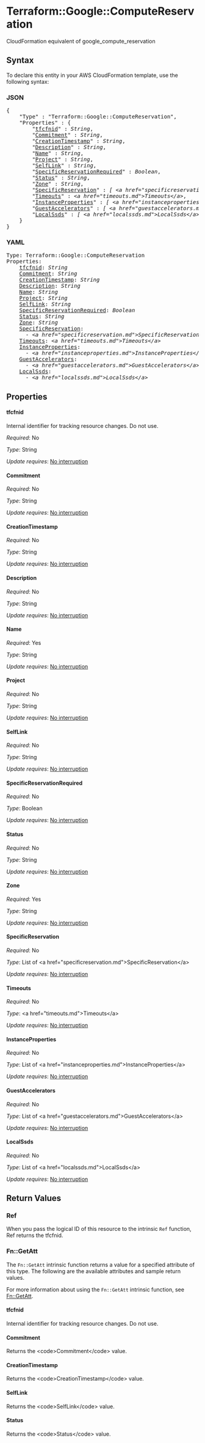 # Terraform::Google::ComputeReservation

CloudFormation equivalent of google_compute_reservation

## Syntax

To declare this entity in your AWS CloudFormation template, use the following syntax:

### JSON

<pre>
{
    "Type" : "Terraform::Google::ComputeReservation",
    "Properties" : {
        "<a href="#tfcfnid" title="tfcfnid">tfcfnid</a>" : <i>String</i>,
        "<a href="#commitment" title="Commitment">Commitment</a>" : <i>String</i>,
        "<a href="#creationtimestamp" title="CreationTimestamp">CreationTimestamp</a>" : <i>String</i>,
        "<a href="#description" title="Description">Description</a>" : <i>String</i>,
        "<a href="#name" title="Name">Name</a>" : <i>String</i>,
        "<a href="#project" title="Project">Project</a>" : <i>String</i>,
        "<a href="#selflink" title="SelfLink">SelfLink</a>" : <i>String</i>,
        "<a href="#specificreservationrequired" title="SpecificReservationRequired">SpecificReservationRequired</a>" : <i>Boolean</i>,
        "<a href="#status" title="Status">Status</a>" : <i>String</i>,
        "<a href="#zone" title="Zone">Zone</a>" : <i>String</i>,
        "<a href="#specificreservation" title="SpecificReservation">SpecificReservation</a>" : <i>[ &lt;a href=&#34;specificreservation.md&#34;&gt;SpecificReservation&lt;/a&gt;, ... ]</i>,
        "<a href="#timeouts" title="Timeouts">Timeouts</a>" : <i>&lt;a href=&#34;timeouts.md&#34;&gt;Timeouts&lt;/a&gt;</i>,
        "<a href="#instanceproperties" title="InstanceProperties">InstanceProperties</a>" : <i>[ &lt;a href=&#34;instanceproperties.md&#34;&gt;InstanceProperties&lt;/a&gt;, ... ]</i>,
        "<a href="#guestaccelerators" title="GuestAccelerators">GuestAccelerators</a>" : <i>[ &lt;a href=&#34;guestaccelerators.md&#34;&gt;GuestAccelerators&lt;/a&gt;, ... ]</i>,
        "<a href="#localssds" title="LocalSsds">LocalSsds</a>" : <i>[ &lt;a href=&#34;localssds.md&#34;&gt;LocalSsds&lt;/a&gt;, ... ]</i>
    }
}
</pre>

### YAML

<pre>
Type: Terraform::Google::ComputeReservation
Properties:
    <a href="#tfcfnid" title="tfcfnid">tfcfnid</a>: <i>String</i>
    <a href="#commitment" title="Commitment">Commitment</a>: <i>String</i>
    <a href="#creationtimestamp" title="CreationTimestamp">CreationTimestamp</a>: <i>String</i>
    <a href="#description" title="Description">Description</a>: <i>String</i>
    <a href="#name" title="Name">Name</a>: <i>String</i>
    <a href="#project" title="Project">Project</a>: <i>String</i>
    <a href="#selflink" title="SelfLink">SelfLink</a>: <i>String</i>
    <a href="#specificreservationrequired" title="SpecificReservationRequired">SpecificReservationRequired</a>: <i>Boolean</i>
    <a href="#status" title="Status">Status</a>: <i>String</i>
    <a href="#zone" title="Zone">Zone</a>: <i>String</i>
    <a href="#specificreservation" title="SpecificReservation">SpecificReservation</a>: <i>
      - &lt;a href=&#34;specificreservation.md&#34;&gt;SpecificReservation&lt;/a&gt;</i>
    <a href="#timeouts" title="Timeouts">Timeouts</a>: <i>&lt;a href=&#34;timeouts.md&#34;&gt;Timeouts&lt;/a&gt;</i>
    <a href="#instanceproperties" title="InstanceProperties">InstanceProperties</a>: <i>
      - &lt;a href=&#34;instanceproperties.md&#34;&gt;InstanceProperties&lt;/a&gt;</i>
    <a href="#guestaccelerators" title="GuestAccelerators">GuestAccelerators</a>: <i>
      - &lt;a href=&#34;guestaccelerators.md&#34;&gt;GuestAccelerators&lt;/a&gt;</i>
    <a href="#localssds" title="LocalSsds">LocalSsds</a>: <i>
      - &lt;a href=&#34;localssds.md&#34;&gt;LocalSsds&lt;/a&gt;</i>
</pre>

## Properties

#### tfcfnid

Internal identifier for tracking resource changes. Do not use.

_Required_: No

_Type_: String

_Update requires_: [No interruption](https://docs.aws.amazon.com/AWSCloudFormation/latest/UserGuide/using-cfn-updating-stacks-update-behaviors.html#update-no-interrupt)

#### Commitment

_Required_: No

_Type_: String

_Update requires_: [No interruption](https://docs.aws.amazon.com/AWSCloudFormation/latest/UserGuide/using-cfn-updating-stacks-update-behaviors.html#update-no-interrupt)

#### CreationTimestamp

_Required_: No

_Type_: String

_Update requires_: [No interruption](https://docs.aws.amazon.com/AWSCloudFormation/latest/UserGuide/using-cfn-updating-stacks-update-behaviors.html#update-no-interrupt)

#### Description

_Required_: No

_Type_: String

_Update requires_: [No interruption](https://docs.aws.amazon.com/AWSCloudFormation/latest/UserGuide/using-cfn-updating-stacks-update-behaviors.html#update-no-interrupt)

#### Name

_Required_: Yes

_Type_: String

_Update requires_: [No interruption](https://docs.aws.amazon.com/AWSCloudFormation/latest/UserGuide/using-cfn-updating-stacks-update-behaviors.html#update-no-interrupt)

#### Project

_Required_: No

_Type_: String

_Update requires_: [No interruption](https://docs.aws.amazon.com/AWSCloudFormation/latest/UserGuide/using-cfn-updating-stacks-update-behaviors.html#update-no-interrupt)

#### SelfLink

_Required_: No

_Type_: String

_Update requires_: [No interruption](https://docs.aws.amazon.com/AWSCloudFormation/latest/UserGuide/using-cfn-updating-stacks-update-behaviors.html#update-no-interrupt)

#### SpecificReservationRequired

_Required_: No

_Type_: Boolean

_Update requires_: [No interruption](https://docs.aws.amazon.com/AWSCloudFormation/latest/UserGuide/using-cfn-updating-stacks-update-behaviors.html#update-no-interrupt)

#### Status

_Required_: No

_Type_: String

_Update requires_: [No interruption](https://docs.aws.amazon.com/AWSCloudFormation/latest/UserGuide/using-cfn-updating-stacks-update-behaviors.html#update-no-interrupt)

#### Zone

_Required_: Yes

_Type_: String

_Update requires_: [No interruption](https://docs.aws.amazon.com/AWSCloudFormation/latest/UserGuide/using-cfn-updating-stacks-update-behaviors.html#update-no-interrupt)

#### SpecificReservation

_Required_: No

_Type_: List of &lt;a href=&#34;specificreservation.md&#34;&gt;SpecificReservation&lt;/a&gt;

_Update requires_: [No interruption](https://docs.aws.amazon.com/AWSCloudFormation/latest/UserGuide/using-cfn-updating-stacks-update-behaviors.html#update-no-interrupt)

#### Timeouts

_Required_: No

_Type_: &lt;a href=&#34;timeouts.md&#34;&gt;Timeouts&lt;/a&gt;

_Update requires_: [No interruption](https://docs.aws.amazon.com/AWSCloudFormation/latest/UserGuide/using-cfn-updating-stacks-update-behaviors.html#update-no-interrupt)

#### InstanceProperties

_Required_: No

_Type_: List of &lt;a href=&#34;instanceproperties.md&#34;&gt;InstanceProperties&lt;/a&gt;

_Update requires_: [No interruption](https://docs.aws.amazon.com/AWSCloudFormation/latest/UserGuide/using-cfn-updating-stacks-update-behaviors.html#update-no-interrupt)

#### GuestAccelerators

_Required_: No

_Type_: List of &lt;a href=&#34;guestaccelerators.md&#34;&gt;GuestAccelerators&lt;/a&gt;

_Update requires_: [No interruption](https://docs.aws.amazon.com/AWSCloudFormation/latest/UserGuide/using-cfn-updating-stacks-update-behaviors.html#update-no-interrupt)

#### LocalSsds

_Required_: No

_Type_: List of &lt;a href=&#34;localssds.md&#34;&gt;LocalSsds&lt;/a&gt;

_Update requires_: [No interruption](https://docs.aws.amazon.com/AWSCloudFormation/latest/UserGuide/using-cfn-updating-stacks-update-behaviors.html#update-no-interrupt)

## Return Values

### Ref

When you pass the logical ID of this resource to the intrinsic `Ref` function, Ref returns the tfcfnid.

### Fn::GetAtt

The `Fn::GetAtt` intrinsic function returns a value for a specified attribute of this type. The following are the available attributes and sample return values.

For more information about using the `Fn::GetAtt` intrinsic function, see [Fn::GetAtt](https://docs.aws.amazon.com/AWSCloudFormation/latest/UserGuide/intrinsic-function-reference-getatt.html).

#### tfcfnid

Internal identifier for tracking resource changes. Do not use.

#### Commitment

Returns the &lt;code&gt;Commitment&lt;/code&gt; value.

#### CreationTimestamp

Returns the &lt;code&gt;CreationTimestamp&lt;/code&gt; value.

#### SelfLink

Returns the &lt;code&gt;SelfLink&lt;/code&gt; value.

#### Status

Returns the &lt;code&gt;Status&lt;/code&gt; value.

